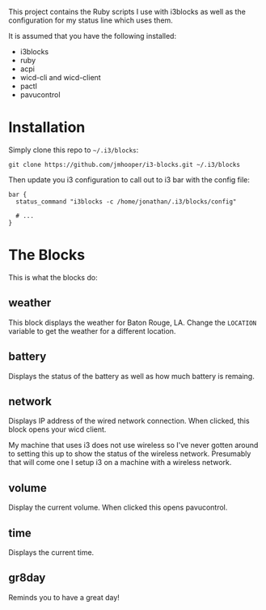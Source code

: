 This project contains the Ruby scripts I use with i3blocks as well as the configuration for my status line which uses them.

It is assumed that you have the following installed:

- i3blocks
- ruby
- acpi
- wicd-cli and wicd-client
- pactl
- pavucontrol

# Installation

Simply clone this repo to `~/.i3/blocks`:

```
git clone https://github.com/jmhooper/i3-blocks.git ~/.i3/blocks
```

Then update you i3 configuration to call out to i3 bar with the config file:

```
bar {
  status_command "i3blocks -c /home/jonathan/.i3/blocks/config"
  
  # ...
}
```

# The Blocks

This is what the blocks do:

## weather

This block displays the weather for Baton Rouge, LA. Change the `LOCATION` variable to get the weather for a different location.

## battery

Displays the status of the battery as well as how much battery is remaing.

## network

Displays IP address of the wired network connection.
When clicked, this block opens your wicd client.

My machine that uses i3 does not use wireless so I've never gotten around to setting this up to show the status of the wireless network.
Presumably that will come one I setup i3 on a machine with a wireless network.

## volume

Display the current volume.
When clicked this opens pavucontrol.

## time

Displays the current time.

## gr8day

Reminds you to have a great day!
